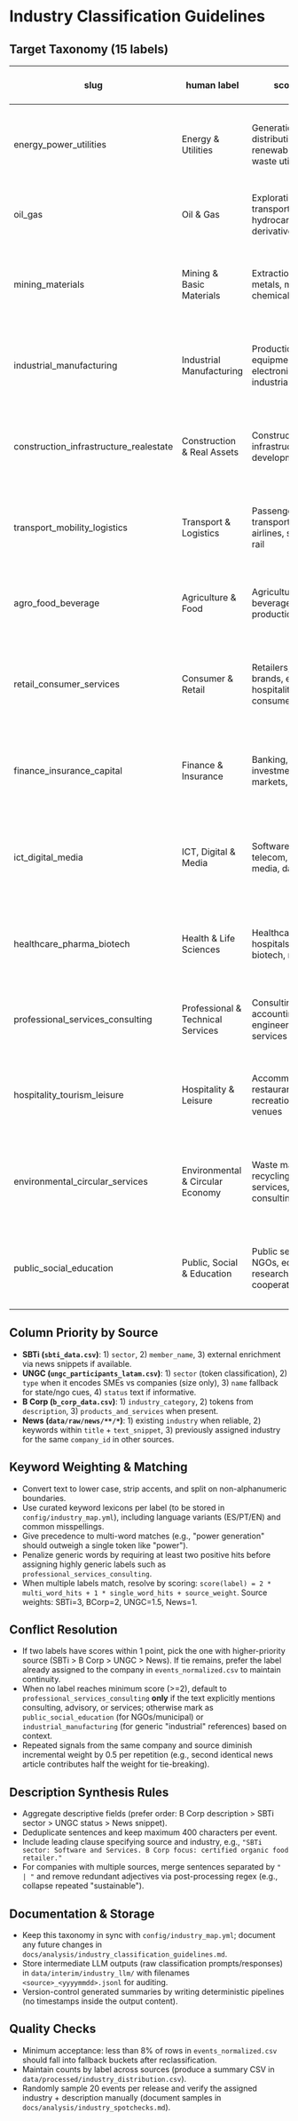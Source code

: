 # Industry Classification Guidelines

## Target Taxonomy (15 labels)
| slug | human label | scope & signals | indicative keywords / phrases |
| --- | --- | --- | --- |
| energy_power_utilities | Energy & Utilities | Generation, transmission, distribution of electricity, renewables, water or waste utilities | energy, utility, power, solar, wind, hydro, grid, renewables, transmission, distribution |
| oil_gas | Oil & Gas | Exploration, production, transport or refining of hydrocarbons and derivatives | oil, petro, gas, upstream, downstream, refinery, lng, pipeline |
| mining_materials | Mining & Basic Materials | Extraction/processing of metals, minerals, basic chemicals, pulp & paper | mining, mineral, steel, metal, smelter, pulp, paper, forest products, quarry |
| industrial_manufacturing | Industrial Manufacturing | Production of machinery, equipment, auto, electronics, packaging, industrial goods | manufacturing, factory, equipment, machinery, automotive, electronics, components |
| construction_infrastructure_realestate | Construction & Real Assets | Construction, engineering, infrastructure, real estate development/management | construction, engineering, infrastructure, real estate, property, builders, contractors |
| transport_mobility_logistics | Transport & Logistics | Passenger/freight transport, logistics, airlines, shipping, ports, rail | transport, logistics, mobility, trucking, rail, airline, shipping, fleet, ports |
| agro_food_beverage | Agriculture & Food | Agriculture, fishing, food & beverage production/supply chains | agriculture, agro, food, beverage, farming, fisheries, crop, livestock, dairy |
| retail_consumer_services | Consumer & Retail | Retailers, consumer goods brands, e-commerce, hospitality-lite services to consumers | retail, consumer goods, e-commerce, stores, wholesale, distribution, apparel |
| finance_insurance_capital | Finance & Insurance | Banking, insurance, investment, capital markets, fintech | bank, insurance, financial services, asset management, investment, fintech, capital |
| ict_digital_media | ICT, Digital & Media | Software, IT services, telecom, digital platforms, media, data centers | software, technology, telecom, digital, telecom, media, cloud, data center, platform |
| healthcare_pharma_biotech | Health & Life Sciences | Healthcare providers, hospitals, pharma, biotech, medical devices | healthcare, hospital, pharma, biotech, medical, clinic, health services |
| professional_services_consulting | Professional & Technical Services | Consulting, legal, accounting, engineering/advisory services | consulting, advisory, legal, accounting, professional services, design studios |
| hospitality_tourism_leisure | Hospitality & Leisure | Accommodation, restaurants, travel, recreation, entertainment venues | hotel, hospitality, tourism, travel, leisure, restaurants, resorts, entertainment |
| environmental_circular_services | Environmental & Circular Economy | Waste management, recycling, carbon services, environmental consulting | waste, recycling, circular, environmental services, carbon markets, remediation |
| public_social_education | Public, Social & Education | Public sector entities, NGOs, education, research institutions, cooperatives | government, municipal, public agency, ngo, nonprofit, cooperative, university, school |

## Column Priority by Source
- **SBTi (`sbti_data.csv`)**: 1) `sector`, 2) `member_name`, 3) external enrichment via news snippets if available.
- **UNGC (`ungc_participants_latam.csv`)**: 1) `sector` (token classification), 2) `type` when it encodes SMEs vs companies (size only), 3) `name` fallback for state/ngo cues, 4) `status` text if informative.
- **B Corp (`b_corp_data.csv`)**: 1) `industry_category`, 2) tokens from `description`, 3) `products_and_services` when present.
- **News (`data/raw/news/**/*`)**: 1) existing `industry` when reliable, 2) keywords within `title` + `text_snippet`, 3) previously assigned industry for the same `company_id` in other sources.

## Keyword Weighting & Matching
- Convert text to lower case, strip accents, and split on non-alphanumeric boundaries.
- Use curated keyword lexicons per label (to be stored in `config/industry_map.yml`), including language variants (ES/PT/EN) and common misspellings.
- Give precedence to multi-word matches (e.g., "power generation" should outweigh a single token like "power").
- Penalize generic words by requiring at least two positive hits before assigning highly generic labels such as `professional_services_consulting`.
- When multiple labels match, resolve by scoring: `score(label) = 2 * multi_word_hits + 1 * single_word_hits + source_weight`. Source weights: SBTi=3, BCorp=2, UNGC=1.5, News=1.

## Conflict Resolution
- If two labels have scores within 1 point, pick the one with higher-priority source (SBTi > B Corp > UNGC > News). If tie remains, prefer the label already assigned to the company in `events_normalized.csv` to maintain continuity.
- When no label reaches minimum score (>=2), default to `professional_services_consulting` **only** if the text explicitly mentions consulting, advisory, or services; otherwise mark as `public_social_education` (for NGOs/municipal) or `industrial_manufacturing` (for generic "industrial" references) based on context.
- Repeated signals from the same company and source diminish incremental weight by 0.5 per repetition (e.g., second identical news article contributes half the weight for tie-breaking).

## Description Synthesis Rules
- Aggregate descriptive fields (prefer order: B Corp description > SBTi sector > UNGC status > News snippet).
- Deduplicate sentences and keep maximum 400 characters per event.
- Include leading clause specifying source and industry, e.g., `"SBTi sector: Software and Services. B Corp focus: certified organic food retailer."`
- For companies with multiple sources, merge sentences separated by `" | "` and remove redundant adjectives via post-processing regex (e.g., collapse repeated "sustainable").

## Documentation & Storage
- Keep this taxonomy in sync with `config/industry_map.yml`; document any future changes in `docs/analysis/industry_classification_guidelines.md`.
- Store intermediate LLM outputs (raw classification prompts/responses) in `data/interim/industry_llm/` with filenames `<source>_<yyyymmdd>.jsonl` for auditing.
- Version-control generated summaries by writing deterministic pipelines (no timestamps inside the output content).

## Quality Checks
- Minimum acceptance: less than 8% of rows in `events_normalized.csv` should fall into fallback buckets after reclassification.
- Maintain counts by label across sources (produce a summary CSV in `data/processed/industry_distribution.csv`).
- Randomly sample 20 events per release and verify the assigned industry + description manually (document samples in `docs/analysis/industry_spotchecks.md`).
